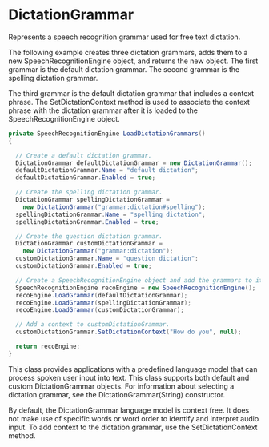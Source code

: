 DictationGrammar
===

Represents a speech recognition grammar used for free text dictation.

The following example creates three dictation grammars, adds them to a new SpeechRecognitionEngine object, and returns the new object. The first grammar is the default dictation grammar. The second grammar is the spelling dictation grammar. 

The third grammar is the default dictation grammar that includes a context phrase. The SetDictationContext method is used to associate the context phrase with the dictation grammar after it is loaded to the SpeechRecognitionEngine object.

```cs
private SpeechRecognitionEngine LoadDictationGrammars()  
{  

  // Create a default dictation grammar.  
  DictationGrammar defaultDictationGrammar = new DictationGrammar();  
  defaultDictationGrammar.Name = "default dictation";  
  defaultDictationGrammar.Enabled = true;  

  // Create the spelling dictation grammar.  
  DictationGrammar spellingDictationGrammar =  
    new DictationGrammar("grammar:dictation#spelling");  
  spellingDictationGrammar.Name = "spelling dictation";  
  spellingDictationGrammar.Enabled = true;  

  // Create the question dictation grammar.  
  DictationGrammar customDictationGrammar =  
    new DictationGrammar("grammar:dictation");  
  customDictationGrammar.Name = "question dictation";  
  customDictationGrammar.Enabled = true;  

  // Create a SpeechRecognitionEngine object and add the grammars to it.  
  SpeechRecognitionEngine recoEngine = new SpeechRecognitionEngine();  
  recoEngine.LoadGrammar(defaultDictationGrammar);  
  recoEngine.LoadGrammar(spellingDictationGrammar);  
  recoEngine.LoadGrammar(customDictationGrammar);  

  // Add a context to customDictationGrammar.  
  customDictationGrammar.SetDictationContext("How do you", null);  

  return recoEngine;  
}
```

This class provides applications with a predefined language model that can process spoken user input into text. This class supports both default and custom DictationGrammar objects. For information about selecting a dictation grammar, see the DictationGrammar(String) constructor.

By default, the DictationGrammar language model is context free. It does not make use of specific words or word order to identify and interpret audio input. To add context to the dictation grammar, use the SetDictationContext method.
